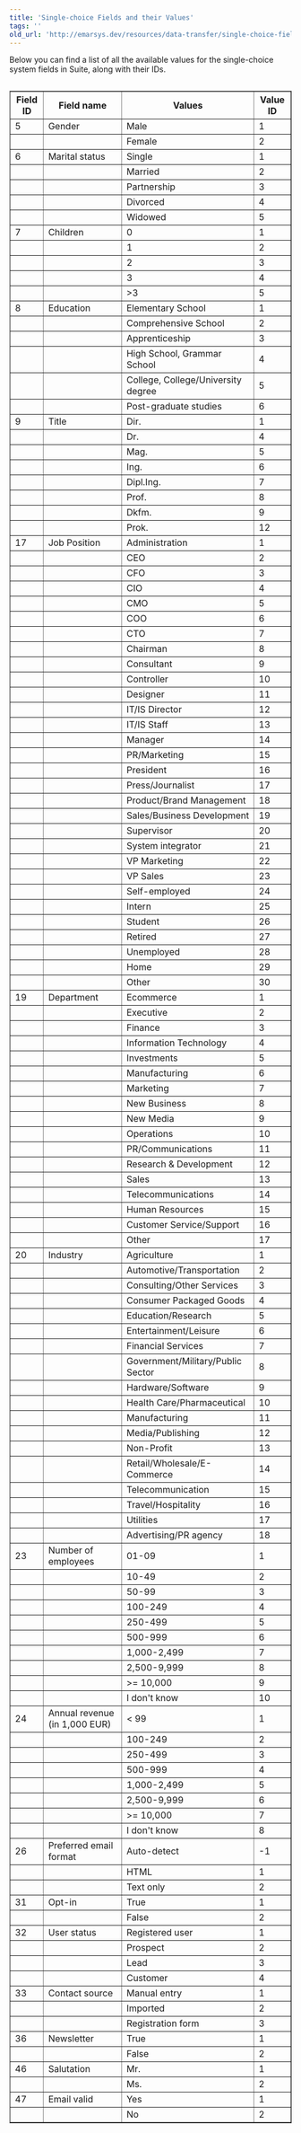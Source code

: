 ```yaml
---
title: 'Single-choice Fields and their Values'
tags: ''
old_url: 'http://emarsys.dev/resources/data-transfer/single-choice-fields/'
---
```


Below you can find a list of all the available values for the single-choice system fields in Suite, along with their IDs.

<table align="left" border="1" class="wikitable" style="width: 100%;"><thead><tr><th>Field ID</th> <th>Field name</th> <th>Values</th> <th>Value ID</th> </tr></thead><tbody><tr><td>5</td> <td>Gender</td> <td>Male</td> <td>1</td> </tr><tr><td></td> <td></td> <td>Female</td> <td>2</td> </tr><tr><td>6</td> <td>Marital status</td> <td>Single</td> <td>1</td> </tr><tr><td></td> <td></td> <td>Married</td> <td>2</td> </tr><tr><td></td> <td></td> <td>Partnership</td> <td>3</td> </tr><tr><td></td> <td></td> <td>Divorced</td> <td>4</td> </tr><tr><td></td> <td></td> <td>Widowed</td> <td>5</td> </tr><tr><td>7</td> <td>Children</td> <td>0</td> <td>1</td> </tr><tr><td></td> <td></td> <td>1</td> <td>2</td> </tr><tr><td></td> <td></td> <td>2</td> <td>3</td> </tr><tr><td></td> <td></td> <td>3</td> <td>4</td> </tr><tr><td></td> <td></td> <td>>3</td> <td>5</td> </tr><tr><td>8</td> <td>Education</td> <td>Elementary School</td> <td>1</td> </tr><tr><td></td> <td></td> <td>Comprehensive School</td> <td>2</td> </tr><tr><td></td> <td></td> <td>Apprenticeship</td> <td>3</td> </tr><tr><td></td> <td></td> <td>High School, Grammar School</td> <td>4</td> </tr><tr><td></td> <td></td> <td>College, College/University degree</td> <td>5</td> </tr><tr><td></td> <td></td> <td>Post-graduate studies</td> <td>6</td> </tr><tr><td>9</td> <td>Title</td> <td>Dir.</td> <td>1</td> </tr><tr><td></td> <td></td> <td>Dr.</td> <td>4</td> </tr><tr><td></td> <td></td> <td>Mag.</td> <td>5</td> </tr><tr><td></td> <td></td> <td>Ing.</td> <td>6</td> </tr><tr><td></td> <td></td> <td>Dipl.Ing.</td> <td>7</td> </tr><tr><td></td> <td></td> <td>Prof.</td> <td>8</td> </tr><tr><td></td> <td></td> <td>Dkfm.</td> <td>9</td> </tr><tr><td></td> <td></td> <td>Prok.</td> <td>12</td> </tr><tr><td>17</td> <td>Job Position</td> <td>Administration</td> <td>1</td> </tr><tr><td></td> <td></td> <td>CEO</td> <td>2</td> </tr><tr><td></td> <td></td> <td>CFO</td> <td>3</td> </tr><tr><td></td> <td></td> <td>CIO</td> <td>4</td> </tr><tr><td></td> <td></td> <td>CMO</td> <td>5</td> </tr><tr><td></td> <td></td> <td>COO</td> <td>6</td> </tr><tr><td></td> <td></td> <td>CTO</td> <td>7</td> </tr><tr><td></td> <td></td> <td>Chairman</td> <td>8</td> </tr><tr><td></td> <td></td> <td>Consultant</td> <td>9</td> </tr><tr><td></td> <td></td> <td>Controller</td> <td>10</td> </tr><tr><td></td> <td></td> <td>Designer</td> <td>11</td> </tr><tr><td></td> <td></td> <td>IT/IS Director</td> <td>12</td> </tr><tr><td></td> <td></td> <td>IT/IS Staff</td> <td>13</td> </tr><tr><td></td> <td></td> <td>Manager</td> <td>14</td> </tr><tr><td></td> <td></td> <td>PR/Marketing</td> <td>15</td> </tr><tr><td></td> <td></td> <td>President</td> <td>16</td> </tr><tr><td></td> <td></td> <td>Press/Journalist</td> <td>17</td> </tr><tr><td></td> <td></td> <td>Product/Brand Management</td> <td>18</td> </tr><tr><td></td> <td></td> <td>Sales/Business Development</td> <td>19</td> </tr><tr><td></td> <td></td> <td>Supervisor</td> <td>20</td> </tr><tr><td></td> <td></td> <td>System integrator</td> <td>21</td> </tr><tr><td></td> <td></td> <td>VP Marketing</td> <td>22</td> </tr><tr><td></td> <td></td> <td>VP Sales</td> <td>23</td> </tr><tr><td></td> <td></td> <td>Self-employed</td> <td>24</td> </tr><tr><td></td> <td></td> <td>Intern</td> <td>25</td> </tr><tr><td></td> <td></td> <td>Student</td> <td>26</td> </tr><tr><td></td> <td></td> <td>Retired</td> <td>27</td> </tr><tr><td></td> <td></td> <td>Unemployed</td> <td>28</td> </tr><tr><td></td> <td></td> <td>Home</td> <td>29</td> </tr><tr><td></td> <td></td> <td>Other</td> <td>30</td> </tr><tr><td>19</td> <td>Department</td> <td>Ecommerce</td> <td>1</td> </tr><tr><td></td> <td></td> <td>Executive</td> <td>2</td> </tr><tr><td></td> <td></td> <td>Finance</td> <td>3</td> </tr><tr><td></td> <td></td> <td>Information Technology</td> <td>4</td> </tr><tr><td></td> <td></td> <td>Investments</td> <td>5</td> </tr><tr><td></td> <td></td> <td>Manufacturing</td> <td>6</td> </tr><tr><td></td> <td></td> <td>Marketing</td> <td>7</td> </tr><tr><td></td> <td></td> <td>New Business</td> <td>8</td> </tr><tr><td></td> <td></td> <td>New Media</td> <td>9</td> </tr><tr><td></td> <td></td> <td>Operations</td> <td>10</td> </tr><tr><td></td> <td></td> <td>PR/Communications</td> <td>11</td> </tr><tr><td></td> <td></td> <td>Research & Development</td> <td>12</td> </tr><tr><td></td> <td></td> <td>Sales</td> <td>13</td> </tr><tr><td></td> <td></td> <td>Telecommunications</td> <td>14</td> </tr><tr><td></td> <td></td> <td>Human Resources</td> <td>15</td> </tr><tr><td></td> <td></td> <td>Customer Service/Support</td> <td>16</td> </tr><tr><td></td> <td></td> <td>Other</td> <td>17</td> </tr><tr><td>20</td> <td>Industry</td> <td>Agriculture</td> <td>1</td> </tr><tr><td></td> <td></td> <td>Automotive/Transportation</td> <td>2</td> </tr><tr><td></td> <td></td> <td>Consulting/Other Services</td> <td>3</td> </tr><tr><td></td> <td></td> <td>Consumer Packaged Goods</td> <td>4</td> </tr><tr><td></td> <td></td> <td>Education/Research</td> <td>5</td> </tr><tr><td></td> <td></td> <td>Entertainment/Leisure</td> <td>6</td> </tr><tr><td></td> <td></td> <td>Financial Services</td> <td>7</td> </tr><tr><td></td> <td></td> <td>Government/Military/Public Sector</td> <td>8</td> </tr><tr><td></td> <td></td> <td>Hardware/Software</td> <td>9</td> </tr><tr><td></td> <td></td> <td>Health Care/Pharmaceutical</td> <td>10</td> </tr><tr><td></td> <td></td> <td>Manufacturing</td> <td>11</td> </tr><tr><td></td> <td></td> <td>Media/Publishing</td> <td>12</td> </tr><tr><td></td> <td></td> <td>Non-Profit</td> <td>13</td> </tr><tr><td></td> <td></td> <td>Retail/Wholesale/E-Commerce</td> <td>14</td> </tr><tr><td></td> <td></td> <td>Telecommunication</td> <td>15</td> </tr><tr><td></td> <td></td> <td>Travel/Hospitality</td> <td>16</td> </tr><tr><td></td> <td></td> <td>Utilities</td> <td>17</td> </tr><tr><td></td> <td></td> <td>Advertising/PR agency</td> <td>18</td> </tr><tr><td>23</td> <td>Number of employees</td> <td>01-09</td> <td>1</td> </tr><tr><td></td> <td></td> <td>10-49</td> <td>2</td> </tr><tr><td></td> <td></td> <td>50-99</td> <td>3</td> </tr><tr><td></td> <td></td> <td>100-249</td> <td>4</td> </tr><tr><td></td> <td></td> <td>250-499</td> <td>5</td> </tr><tr><td></td> <td></td> <td>500-999</td> <td>6</td> </tr><tr><td></td> <td></td> <td>1,000-2,499</td> <td>7</td> </tr><tr><td></td> <td></td> <td>2,500-9,999</td> <td>8</td> </tr><tr><td></td> <td></td> <td>>= 10,000</td> <td>9</td> </tr><tr><td></td> <td></td> <td>I don't know</td> <td>10</td> </tr><tr><td>24</td> <td>Annual revenue (in 1,000 EUR)</td> <td>< 99</td> <td>1</td> </tr><tr><td></td> <td></td> <td>100-249</td> <td>2</td> </tr><tr><td></td> <td></td> <td>250-499</td> <td>3</td> </tr><tr><td></td> <td></td> <td>500-999</td> <td>4</td> </tr><tr><td></td> <td></td> <td>1,000-2,499</td> <td>5</td> </tr><tr><td></td> <td></td> <td>2,500-9,999</td> <td>6</td> </tr><tr><td></td> <td></td> <td>>= 10,000</td> <td>7</td> </tr><tr><td></td> <td></td> <td>I don't know</td> <td>8</td> </tr><tr><td>26</td> <td>Preferred email format</td> <td>Auto-detect</td> <td>-1</td> </tr><tr><td></td> <td></td> <td>HTML</td> <td>1</td> </tr><tr><td></td> <td></td> <td>Text only</td> <td>2</td> </tr><tr><td>31</td> <td>Opt-in</td> <td>True</td> <td>1</td> </tr><tr><td></td> <td></td> <td>False</td> <td>2</td> </tr><tr><td>32</td> <td>User status</td> <td>Registered user</td> <td>1</td> </tr><tr><td></td> <td></td> <td>Prospect</td> <td>2</td> </tr><tr><td></td> <td></td> <td>Lead</td> <td>3</td> </tr><tr><td></td> <td></td> <td>Customer</td> <td>4</td> </tr><tr><td>33</td> <td>Contact source</td> <td>Manual entry</td> <td>1</td> </tr><tr><td></td> <td></td> <td>Imported</td> <td>2</td> </tr><tr><td></td> <td></td> <td>Registration form</td> <td>3</td> </tr><tr><td>36</td> <td>Newsletter</td> <td>True</td> <td>1</td> </tr><tr><td></td> <td></td> <td>False</td> <td>2</td> </tr><tr><td>46</td> <td>Salutation</td> <td>Mr.</td> <td>1</td> </tr><tr><td></td> <td></td> <td>Ms.</td> <td>2</td> </tr><tr><td>47</td> <td>Email valid</td> <td>Yes</td> <td>1</td> </tr><tr><td></td> <td></td> <td>No</td> <td>2</td></tr></tbody></table>